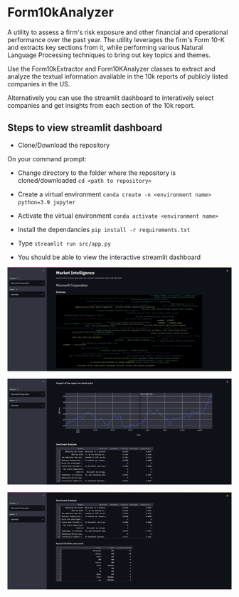 # Form10kAnalyzer
A utility to assess a firm's risk exposure and other financial and operational performance over the past year. The utility leverages the firm's Form 10-K and extracts key sections from it, while performing various Natural Language Processing techniques to bring out key topics and themes.


Use the Form10kExtractor and Form10KAnalyzer classes to extract and analyze the textual information available in the 10k reports of publicly listed companies in the US.

Alternatively you can use the streamlit dashboard to interatively select companies and get insights from each section of the 10k report.

## Steps to view streamlit dashboard

* Clone/Download the repository

On your command prompt:

* Change directory to the folder where the repository is cloned/downloaded `cd <path to repository>`

* Create a virtual environment `conda create -n <environment name> python=3.9 jupyter`

* Activate the virtual environment `conda activate <environment name>`

* Install the dependancies `pip install -r requirements.txt`

* Type `streamlit run src/app.py`

* You should be able to view the interactive streamlit dashboard




![dashboard1](https://github.com/samuelabhishek/Form10kAnalyzer/blob/main/documentRepo/imgs/db1.PNG)




![dashboard2](https://github.com/samuelabhishek/Form10kAnalyzer/blob/main/documentRepo/imgs/db2.PNG)




![dashboard3](https://github.com/samuelabhishek/Form10kAnalyzer/blob/main/documentRepo/imgs/db3.PNG)
